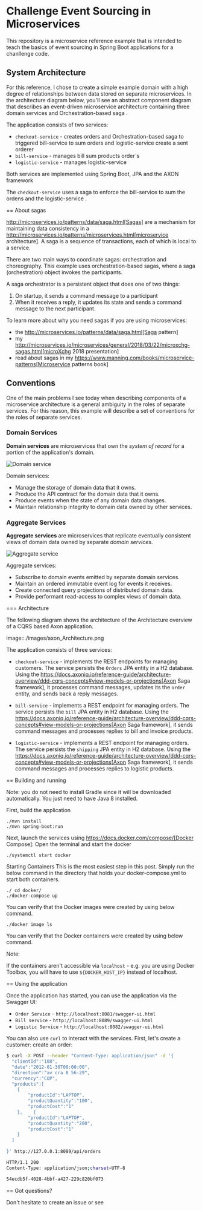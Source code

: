 # Challenge Event Sourcing in Microservices

This repository is a microservice reference example that is intended to teach the basics of event sourcing in Spring Boot applications for a chanllenge code.

## System Architecture

For this reference, I chose to create a simple example domain with a high degree of relationships between data stored on separate microservices. In the architecture diagram below, you'll see an abstract component diagram that describes an event-driven microservice architecture containing three domain services and Orchestration-based saga .

The application consists of two services:

* `checkout-service` - creates orders and Orchestration-based saga to triggered bill-service to sum orders and logistic-service create a sent orderer
* `bill-service` - manages bill sum products order´s
* `logistic-service` - manages logistic-service
 

Both services are implemented using Spring Boot, JPA and the AXON framework 

The `checkout-service` uses a saga to enforce the bill-service to sum the ordens and the logistic-service .

== About sagas

http://microservices.io/patterns/data/saga.html[Sagas] are a mechanism for maintaining data consistency in a http://microservices.io/patterns/microservices.html[microservice architecture].
A saga is a sequence of transactions, each of which is local to a service.

There are two main ways to coordinate sagas: orchestration and choreography.
This example uses orchestration-based sagas, where a saga (orchestration) object invokes the participants.

A saga orchestrator is a persistent object that does one of two things:

1. On startup, it sends a command message to a participant
2. When it receives a reply, it updates its state and sends a command message to the next participant.

To learn more about why you need sagas if you are using microservices:

* the http://microservices.io/patterns/data/saga.html[Saga pattern]
* my http://microservices.io/microservices/general/2018/03/22/microxchg-sagas.html[microXchg 2018 presentation]
* read about sagas in my https://www.manning.com/books/microservice-patterns[Microservice patterns book]


## Conventions

One of the main problems I see today when describing components of a microservice architecture is a general ambiguity in the roles of separate services. For this reason, this example will describe a set of conventions for the roles of separate services.

### Domain Services

**Domain services** are microservices that own the _system of record_ for a portion of the application's domain.

![Domain service](https://imgur.com/Lgy55OJ.png)

Domain services:

- Manage the storage of domain data that it owns.
- Produce the API contract for the domain data that it owns.
- Produce events when the state of any domain data changes.
- Maintain relationship integrity to domain data owned by other services.

### Aggregate Services

**Aggregate services** are microservices that replicate eventually consistent views of domain data owned by separate _domain services_.

![Aggregate service](https://imgur.com/1jx6rTn.png)

Aggregate services:

- Subscribe to domain events emitted by separate domain services.
- Maintain an ordered immutable event log for events it receives.
- Create connected query projections of distributed domain data.
- Provide performant read-access to complex views of domain data.

=== Architecture

The following diagram shows the architecture of the Architecture overview of a CQRS based Axon application.

image::./images/axon_Architecture.png

The application consists of three services:

* `checkout-service` - implements the REST endpoints for managing customers.
The service persists the `Orders` JPA entity in a H2 database.
Using the https://docs.axoniq.io/reference-guide/architecture-overview/ddd-cqrs-concepts#view-models-or-projections[Axon Saga framework], it processes command messages, updates its the `order` entity, and sends back a reply messages.

* `bill-service` - implements a REST endpoint for managing orders.
The service persists the `bill` JPA entity  in H2 database.
Using the https://docs.axoniq.io/reference-guide/architecture-overview/ddd-cqrs-concepts#view-models-or-projections[Axon Saga framework], it sends command messages and processes replies to bill and invoice products.

* `logistic-service` - implements a REST endpoint for managing orders.
The service persists the `shipping` JPA entity in H2 database.
Using the https://docs.axoniq.io/reference-guide/architecture-overview/ddd-cqrs-concepts#view-models-or-projections[Axon Saga framework], it sends command messages and processes replies to logistic  products.


== Building and running

Note: you do not need to install Gradle since it will be downloaded automatically.
You just need to have Java 8 installed.

First, build the application

```
./mvn install 
./mvn spring-boot:run
```

Next, launch the services using https://docs.docker.com/compose/[Docker Compose]:
Open the terminal and start the docker
```
./systemctl start docker
```
Starting Containers
This is the most easiest step in this post. Simply run the below command in the directory that holds your docker-compose.yml to start both containers.
```
./ cd docker/
./docker-compose up
```
You can verify that the Docker images were created by using below command.
```
./docker image ls
```
You can verify that the Docker containers were created by using below command.

Note:

If the containers aren't accessible via `localhost` - e.g. you are using Docker Toolbox, you will have to use `${DOCKER_HOST_IP}` instead of localhost.

== Using the application

Once the application has started, you can use the application via the Swagger UI:

* `Order Service` - `http://localhost:8081/swagger-ui.html`
* `Bill service` - `http://localhost:8089/swagger-ui.html`
* `Logistic Service` - `http://localhost:8082/swagger-ui.html`

You can also use `curl` to interact with the services.
First, let's create a customer:
 create an order:

```bash
$ curl -X POST --header "Content-Type: application/json" -d '{
  "clientId":"108",
  "date":"2012-01-30T00:00:00",
  "direction":"av cra 8 56-29",
  "currency":"COP",
  "products":[
    {
        "productId":"LAPTOP",
        "productQuantity":"100",
        "productCost":"1"
    },    {
        "productId":"LAPTOP",
        "productQuantity":"200",
        "productCost":"1"
    }
  ]
  
}' http://127.0.0.1:8089/api/orders

HTTP/1.1 200
Content-Type: application/json;charset=UTF-8

54ecdb5f-4028-4bbf-a427-229c820bf073

```
== Got questions?

Don't hesitate to create an issue or see


